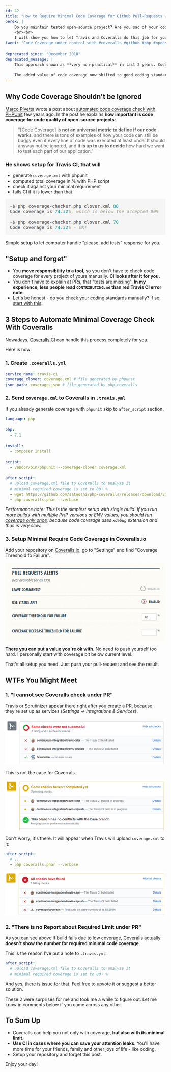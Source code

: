 ```yaml
---
id: 42
title: "How to Require Minimal Code Coverage for Github Pull-Requests with Coveralls"
perex: |
    Do you maintain tested open-source project? Are you sad of your code-coverage decreasing over time in wave of pull-requests? <strong>Are you tired of telling "could you add tests"</strong>?
    <br><br>
    I will show you how to let Travis and Coveralls do this job for you.
tweet: "Code Coverage under control with #coveralls #github #php #opensource"

deprecated_since: "December 2018"
deprecated_message: |
    This approach shown as **very non-practical** in last 2 years. Code-coverage of X is not worth the stress.

    The added value of code coverage now shifted to good coding standards or static analysis.
---
```


## Why Code Coverage Shouldn't be Ignored

[Marco Pivetta](https://twitter.com/Ocramius) wrote a post about [automated code coverage check with PHPUnit](https://ocramius.github.io/blog/automated-code-coverage-check-for-github-pull-requests-with-travis/) few years ago. In the post he explains **how important is code coverage for code quality of open-source projects**:

> "[Code Coverage] is **not an universal metric to define if our code works**, and there is tons of examples of how your code can still be buggy even if every line of code was executed at least once. It should anyway not be ignored, and **it is up to us to decide** how hard we want to test each part of our application."

### He shows setup for Travis CI, that will

- generate `coverage.xml` with phpunit
- computed total coverage in % with PHP script
- check it against your minimal requirement
- fails CI if it is lower than that

<img src="/assets/images/posts/2017/coveralls/coverage-checker.png" class="img-thumbnail">

Simple setup to let computer handle "please, add tests" response for you.

## "Setup and forget"

- You **move responsibility to a tool**, so you don't have to check code coverage for every project of yours manually. **CI looks after  it for you.**
- You don't have to explain at PRs, that "tests are missing". **In my experience, less people read `CONTRIBUTING.md` than red Travis CI error note**.
- Let's be honest - do you check your coding standards manually? If so, [start with this](https://github.com/symplify/EasyCodingStandard).


## 3 Steps to Automate Minimal Coverage Check With Coveralls

Nowadays, [Coveralls CI](http://coveralls.io/) can handle this process completely for you.

Here is how:

### 1. Create `.coveralls.yml`

```yaml
service_name: travis-ci
coverage_clover: coverage.xml # file generated by phpunit
json_path: coverage.json # file generated by php-coveralls
```

### 2. Send `coverage.xml` to Coveralls in `.travis.yml`

If you already generate coverage with `phpunit` skip to `after_script` section.

```yaml
language: php

php:
  - 7.1

install:
  - composer install

script:
  - vendor/bin/phpunit --coverage-clover coverage.xml

after_script:
  # upload coverage.xml file to Coveralls to analyze it
  # minimal required coverage is set to 80+ %
  - wget https://github.com/satooshi/php-coveralls/releases/download/v1.0.1/coveralls.phar
  - php coveralls.phar --verbose
```

*Performance note: This is the simplest setup with single build. If you run more builds with multiple PHP versions or ENV values, [you should run coverage only once](https://github.com/symplify/symplify/blob/e6ef5aeef11fc292841f204bd7ddcd2a55aace12/.travis.yml#L3-L30), because code coverage uses `xdebug` extension and thus is very slow.*

### 3. Setup Minimal Require Code Coverage in Coveralls.io

Add your repository on [Coveralls.io](https://coveralls.io), go to "Settings" and find "Coverage Threshold fo Failure".

<img src="/assets/images/posts/2017/coveralls/coveralls-threshold.png" class="img-thumbnail">

**There you can put a value you're ok with**. No need to push yourself too hard.
I personally start with coverage bit below current level.

That's all setup you need. Just push your pull-request and see the result.


## WTFs You Might Meet

### 1. "I cannot see Coveralls check under PR"

Travis or Scrutinizer appear there right after you create a PR, because they're set up as services (*Settings → Integrations & Services*).

<img src="/assets/images/posts/2017/coveralls/build-checks-scrutinizer.png" class="img-thumbnail">

This is not the case for Coverrals.

<img src="/assets/images/posts/2017/coveralls/report-at-first.png" class="img-thumbnail">

Don't worry, it's there. It will appear when Travis will upload `coverage.xml` to it:

```yaml
after_script:
  # ...
  - php coveralls.phar --verbose
```

<img src="/assets/images/posts/2017/coveralls/report-after-ping.png" class="img-thumbnail">


### 2. "There is no Report about Required Limit under PR"

As you can see above if build fails due to low coverage, Coveralls actually **doesn't show the number for required minimal code coverage**.

This is the reason I've put a note to `.travis.yml`:

```yaml
after_script:
  # upload coverage.xml file to Coveralls to analyze it
  # minimal required coverage is set to 80+ %
```

And yes, [there is issue for that](https://github.com/lemurheavy/coveralls-public/issues/982). Feel free to upvote it or suggest a better solution.

These 2 were surprises for me and took me a while to figure out. Let me know in comments below if you came across any other.

## To Sum Up

- Coveralls can help you not only with coverage, **but also with its minimal limit**.
- **Use CI in cases where you can save your attention leaks**. You'll have more time for your friends, family and other joys of life - like coding.
- Setup your repository and forget this post.

Enjoy your day!
